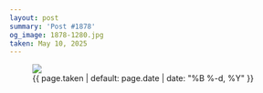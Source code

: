 ```yaml
---
layout: post
summary: 'Post #1878'
og_image: 1878-1280.jpg
taken: May 10, 2025
---
```


<figure class="post" data-src="{{ site.assets_url }}/{{ page.og_image }}" data-sub-html="#caption-1878">
<img sizes="(min-width: 700px) 50vw, calc(100vw - 2rem)" src="{{ site.assets_url }}/1878-640.jpg" srcset="{{ site.assets_url }}/1878-320.jpg 320w, {{ site.assets_url }}/1878-640.jpg 640w, {{ site.assets_url }}/1878-960.jpg 960w, {{ site.assets_url }}/1878-1280.jpg 1280w" />
<figcaption id="caption-1878">
<time>{{ page.taken | default: page.date | date: "%B %-d, %Y" }}</time>
</figcaption>
</figure>
